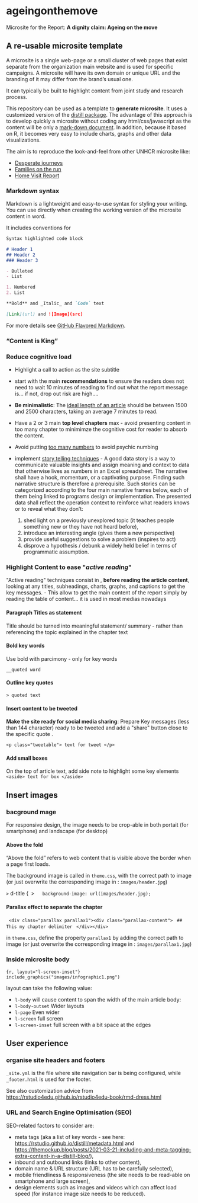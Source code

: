 # ageingonthemove

Microsite for the Report:  __A dignity claim: Ageing on the move__

## A re-usable microsite template 

A microsite is a single web-page or a small cluster of web pages that exist separate from the organization main website and is used for specific campaigns. A microsite will have its own domain or unique URL and the branding of it may differ from the brand’s usual one. 

It can typically be built to highlight content from joint study and research process.


This repository can be used as a template to __generate microsite__. It uses a customized version of the [distill package](https://rstudio.github.io/distill/website.html). The advantage of this approach is to develop quickly a microsite without coding any html/css/javascript as the content will be only a [mark-down document](https://www.markdownguide.org/cheat-sheet/).  In addition, because it based on R, it becomes very easy to include charts, graphs and other data visualizations.

The aim is to reproduce the look-and-feel from other UNHCR microsite like: 

 * [Desperate journeys](https://www.unhcr.org/desperatejourneys/)
 * [Families on the run](https://familiesontherun.org/)
 * [Home Visit Report](https://unhcr-jordan.github.io/home-visit-report)

### Markdown syntax

Markdown is a lightweight and easy-to-use syntax for styling your writing. You can use directly when creating the working version of the microsite content in word.


It includes conventions for

```markdown
Syntax highlighted code block

# Header 1
## Header 2
### Header 3

- Bulleted
- List

1. Numbered
2. List

**Bold** and _Italic_ and `Code` text

[Link](url) and ![Image](src)
```

For more details see [GitHub Flavored Markdown](https://guides.github.com/features/mastering-markdown/).


### “Content is King” 

### Reduce cognitive load

 * Highlight a call to action as the site subtitle 
 
 * start with the main __recommendations__ to ensure the readers does not need to wait 10 minutes of reading to find out what the report message is... if not, drop out risk are high.... 
 
 * __Be minimalistic__: The [ideal length of an article](https://torquemag.io/2018/04/optimal-content-length/) should be between 1500 and 2500 characters, taking an average 7 minutes to read. 

 * Have a 2 or 3 main __top level chapters__ max - avoid presenting content in too many chapter to minimimze the cognitive cost for reader to absorb the content.  

 * Avoid putting [too many numbers](https://www.unhcr.org/innovation/wp-content/uploads/2018/02/InnovationYearInReview2017_web.pdf#page=21) to avoid psychic numbing
 
 * implement [story telling techniques](https://www.unhcr.org/innovation/wp-content/uploads/2019/04/Innovation18-19-WebApril2019.pdf#pag=23) - A good data story is a way to communicate valuable insights and assign meaning and context to data that otherwise lives as numbers in an Excel spreadsheet. The narrative shall have a hook, momentum, or a captivating purpose. Finding such narrative structure is therefore a prerequisite. Such stories can be categorized according to the four main narrative frames below, each of them being linked to programs design or implementation. The presented data shall reflect the operation context to reinforce what readers knows or to reveal what they don’t:
    1.	shed light on a previously unexplored topic (it teaches people something new or they have not heard before), 
    2.	introduce an interesting angle (gives them a new perspective) 
    3.	provide useful suggestions to solve a problem (inspires to act) 
    4.	disprove a hypothesis / debunk a widely held belief in terms of programmatic assumption.
    


### Highlight Content to ease "_active reading_"

"Active reading" techniques consist in , __before reading the article content__, looking at any titles, subheadings, charts, graphs, and captions to get the key messages. - This allow to get the main content of the report simply by reading the table of content... it is used in most medias nowadays

#### Paragraph Titles as statement

Title should be turned into meaningful statement/ summary - rather than referencing the topic explained in the chapter text 

#### Bold key words

Use bold with parcimony - only for key words

`__quoted word`

#### Outline key quotes

`> quoted text`

#### Insert content to be tweeted

__Make the site ready for social media sharing__: Prepare Key messages (less than 144 character) ready to be tweeted and add a "share" button close to the specific quote .  

`<p class="tweetable"> text for tweet </p>`

#### Add small boxes
On the top of article text, add side note to highlight some key elements
`<aside> text for box </aside>` 



## Insert images

### bacground mage

For responsive design, the image needs to be crop-able in both portait (for smartphone) and landscape (for desktop)

#### Above the fold

“Above the fold” refers to web content that is visible above the border when a page first loads.

The background image is called in `theme.css`, with  the correct path to image (or just overwrite the corresponding image in : `images/header.jpg`)

`>` d-title {`
`>`   background-image: url(images/header.jpg);`
  

#### Parallax effect to separate the chapter

` <div class="parallax parallax1"><div class="parallax-content">`
` ## This my chapter delimiter`
` </div></div>`

in `theme.css`, define the property `parallax1` by adding the correct path to image (or just overwrite the corresponding image in : `images/parallax1.jpg`)

### Inside microsite body
 
`{r, layout="l-screen-inset"}`
`include_graphics("images/infographic1.png")`

 
layout can take the following value:
 * `l-body`  will cause content to span the width of the main article body:
 * `l-body-outset` Wider layouts
 * `l-page` Even wider
 * `l-screen` full screen
 * `l-screen-inset` full screen with a bit space at the edges
 


## User experience



### organise site headers and footers

`_site.yml` is the file where site navigation bar is being configured, while `_footer.html` is used for the footer.

See also customization advice from https://rstudio4edu.github.io/rstudio4edu-book/rmd-dress.html 

### URL and Search Engine Optimisation (SEO)

SEO-related factors to consider are:   
 * meta tags (aka a list of key words - see  here: https://rstudio.github.io/distill/metadata.html and https://themockup.blog/posts/2021-03-21-including-and-meta-tagging-extra-content-in-a-distill-blog/), 
 * inbound and outbound links (links  to other content), 
 * domain name & URL structure (URL has to be carefully selected), 
 * mobile friendliness & responsiveness (the site needs to be read-able on smartphone and large screen), 
 * design elements such as images and videos which can affect load speed (for instance image size needs to be reduced).



